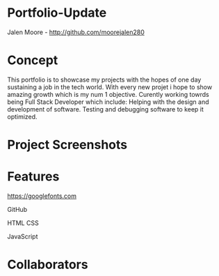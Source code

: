# Portfolio-Update



Jalen Moore - http://github.com/moorejalen280


# Concept

This portfolio is to showcase my projects with the hopes of one day sustaining a job in the tech world. With every new projet i hope to show amazing growth which is my num 1 objective. Curently working towrds being Full Stack Developer which include: Helping with the design and development of software. Testing and debugging software to keep it optimized.



# Project Screenshots



# Features


 https://googlefonts.com

 GitHub
 
 HTML CSS

 JavaScript

 




 # Collaborators




 


 
